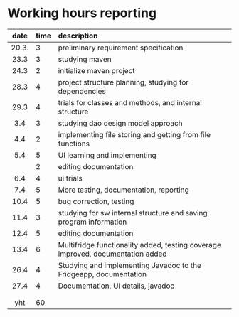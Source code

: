 # Working hours reporting

|  date | time | description  |
| :----:|:-----| :-----|
| 20.3. |  3   | preliminary requirement specification  |
| 23.3  |  3   | studying maven |
| 24.3  |  2   | initialize maven project |
| 28.3  |  4   | project structure planning, studying for dependencies |
| 29.3  |  4   | trials for classes and methods, and internal structure |
|  3.4  |  3   | studying dao design model approach |
|  4.4  |  2   | implementing file storing and getting from file functions |
|  5.4  |  5   | UI learning and implementing |
|       |  2   | editing documentation |
|  6.4  |  4   | ui trials |
|  7.4  |  5   | More testing, documentation, reporting |
| 10.4  |  5   | bug correction, testing |
| 11.4  |  3   | studying for sw internal structure and saving program information |
| 12.4  |  5   | editing documentation |
| 13.4  |  6   | Multifridge functionality added, testing coverage improved, documentation added |
| 26.4  |  4   | Studying and implementing Javadoc to the Fridgeapp, documentation |
| 27.4  |  4   | Documentation, UI details, javadoc | 
|    |    |  | 
|    |    |  | 
| yht   |  60  |  | 
